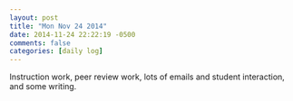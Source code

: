```yaml
---
layout: post
title: "Mon Nov 24 2014"
date: 2014-11-24 22:22:19 -0500
comments: false
categories: [daily log]
---
```


Instruction work, peer review work, lots of emails and student
interaction, and some writing.
